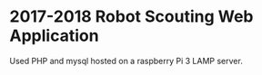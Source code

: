 # 2017-2018 Robot Scouting Web Application
Used PHP and mysql hosted on a raspberry Pi 3 LAMP server.
